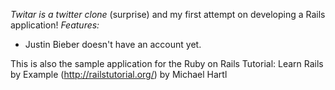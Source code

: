 *Twitar is a twitter clone* (surprise) and my first attempt on developing a Rails application!
_Features:_
*   Justin Bieber doesn't have an account yet.

This is also the sample application for the Ruby on Rails Tutorial: Learn Rails by Example (http://railstutorial.org/) by Michael Hartl
